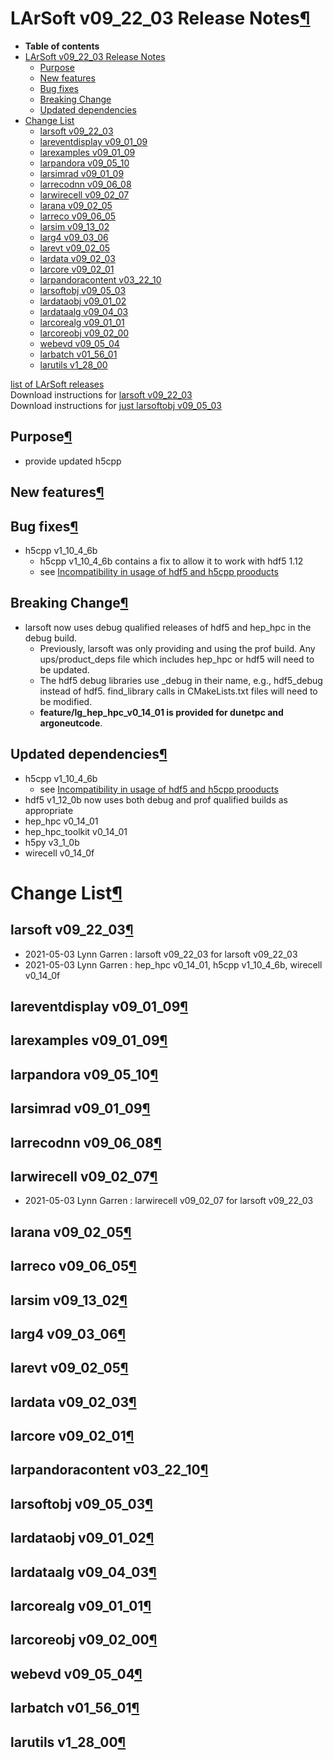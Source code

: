 LArSoft v09\_22\_03 Release Notes[¶](#LArSoft-v09_22_03-Release-Notes)
======================================================================

-   **Table of contents**
-   [LArSoft v09\_22\_03 Release Notes](#LArSoft-v09_22_03-Release-Notes)
    -   [Purpose](#Purpose)
    -   [New features](#New-features)
    -   [Bug fixes](#Bug-fixes)
    -   [Breaking Change](#Breaking-Change)
    -   [Updated dependencies](#Updated-dependencies)
-   [Change List](#Change-List)
    -   [larsoft v09\_22\_03](#larsoft-v09_22_03)
    -   [lareventdisplay v09\_01\_09](#lareventdisplay-v09_01_09)
    -   [larexamples v09\_01\_09](#larexamples-v09_01_09)
    -   [larpandora v09\_05\_10](#larpandora-v09_05_10)
    -   [larsimrad v09\_01\_09](#larsimrad-v09_01_09)
    -   [larrecodnn v09\_06\_08](#larrecodnn-v09_06_08)
    -   [larwirecell v09\_02\_07](#larwirecell-v09_02_07)
    -   [larana v09\_02\_05](#larana-v09_02_05)
    -   [larreco v09\_06\_05](#larreco-v09_06_05)
    -   [larsim v09\_13\_02](#larsim-v09_13_02)
    -   [larg4 v09\_03\_06](#larg4-v09_03_06)
    -   [larevt v09\_02\_05](#larevt-v09_02_05)
    -   [lardata v09\_02\_03](#lardata-v09_02_03)
    -   [larcore v09\_02\_01](#larcore-v09_02_01)
    -   [larpandoracontent v03\_22\_10](#larpandoracontent-v03_22_10)
    -   [larsoftobj v09\_05\_03](#larsoftobj-v09_05_03)
    -   [lardataobj v09\_01\_02](#lardataobj-v09_01_02)
    -   [lardataalg v09\_04\_03](#lardataalg-v09_04_03)
    -   [larcorealg v09\_01\_01](#larcorealg-v09_01_01)
    -   [larcoreobj v09\_02\_00](#larcoreobj-v09_02_00)
    -   [webevd v09\_05\_04](#webevd-v09_05_04)
    -   [larbatch v01\_56\_01](#larbatch-v01_56_01)
    -   [larutils v1\_28\_00](#larutils-v1_28_00)

[list of LArSoft releases](LArSoft_release_list)\
Download instructions for [larsoft v09\_22\_03](http://scisoft.fnal.gov/scisoft/bundles/larsoft/v09_22_03/larsoft-v09_22_03.html)\
Download instructions for [just larsoftobj v09\_05\_03](http://scisoft.fnal.gov/scisoft/bundles/larsoftobj/v09_05_03/larsoftobj-v09_05_03.html)


Purpose[¶](#Purpose)
--------------------

-   provide updated h5cpp


New features[¶](#New-features)
------------------------------


Bug fixes[¶](#Bug-fixes)
------------------------

-   h5cpp v1\_10\_4\_6b
    -   h5cpp v1\_10\_4\_6b contains a fix to allow it to work with hdf5 1.12
    -   see [Incompatibility in usage of hdf5 and h5cpp prooducts](https://indico.fnal.gov/event/48790/contributions/213172/attachments/142282/179596/hdf5-2021-04-20.pdf)


Breaking Change[¶](#Breaking-Change)
------------------------------------

-   larsoft now uses debug qualified releases of hdf5 and hep\_hpc in the debug build.
    -   Previously, larsoft was only providing and using the prof build. Any ups/product\_deps file which includes hep\_hpc or hdf5 will need to be updated.
    -   The hdf5 debug libraries use \_debug in their name, e.g., hdf5\_debug instead of hdf5. find\_library calls in CMakeLists.txt files will need to be modified.
    -   **feature/lg\_hep\_hpc\_v0\_14\_01 is provided for dunetpc and argoneutcode**.


Updated dependencies[¶](#Updated-dependencies)
----------------------------------------------

-   h5cpp v1\_10\_4\_6b
    -   see [Incompatibility in usage of hdf5 and h5cpp prooducts](https://indico.fnal.gov/event/48790/contributions/213172/attachments/142282/179596/hdf5-2021-04-20.pdf)
-   hdf5 v1\_12\_0b now uses both debug and prof qualified builds as appropriate
-   hep\_hpc v0\_14\_01
-   hep\_hpc\_toolkit v0\_14\_01
-   h5py v3\_1\_0b
-   wirecell v0\_14\_0f


Change List[¶](#Change-List)
============================


larsoft v09\_22\_03[¶](#larsoft-v09_22_03)
------------------------------------------

-   2021-05-03 Lynn Garren : larsoft v09\_22\_03 for larsoft v09\_22\_03
-   2021-05-03 Lynn Garren : hep\_hpc v0\_14\_01, h5cpp v1\_10\_4\_6b, wirecell v0\_14\_0f


lareventdisplay v09\_01\_09[¶](#lareventdisplay-v09_01_09)
----------------------------------------------------------


larexamples v09\_01\_09[¶](#larexamples-v09_01_09)
--------------------------------------------------


larpandora v09\_05\_10[¶](#larpandora-v09_05_10)
------------------------------------------------


larsimrad v09\_01\_09[¶](#larsimrad-v09_01_09)
----------------------------------------------


larrecodnn v09\_06\_08[¶](#larrecodnn-v09_06_08)
------------------------------------------------


larwirecell v09\_02\_07[¶](#larwirecell-v09_02_07)
--------------------------------------------------

-   2021-05-03 Lynn Garren : larwirecell v09\_02\_07 for larsoft v09\_22\_03


larana v09\_02\_05[¶](#larana-v09_02_05)
----------------------------------------


larreco v09\_06\_05[¶](#larreco-v09_06_05)
------------------------------------------


larsim v09\_13\_02[¶](#larsim-v09_13_02)
----------------------------------------


larg4 v09\_03\_06[¶](#larg4-v09_03_06)
--------------------------------------


larevt v09\_02\_05[¶](#larevt-v09_02_05)
----------------------------------------


lardata v09\_02\_03[¶](#lardata-v09_02_03)
------------------------------------------


larcore v09\_02\_01[¶](#larcore-v09_02_01)
------------------------------------------


larpandoracontent v03\_22\_10[¶](#larpandoracontent-v03_22_10)
--------------------------------------------------------------


larsoftobj v09\_05\_03[¶](#larsoftobj-v09_05_03)
------------------------------------------------


lardataobj v09\_01\_02[¶](#lardataobj-v09_01_02)
------------------------------------------------


lardataalg v09\_04\_03[¶](#lardataalg-v09_04_03)
------------------------------------------------


larcorealg v09\_01\_01[¶](#larcorealg-v09_01_01)
------------------------------------------------


larcoreobj v09\_02\_00[¶](#larcoreobj-v09_02_00)
------------------------------------------------


webevd v09\_05\_04[¶](#webevd-v09_05_04)
----------------------------------------


larbatch v01\_56\_01[¶](#larbatch-v01_56_01)
--------------------------------------------


larutils v1\_28\_00[¶](#larutils-v1_28_00)
------------------------------------------
